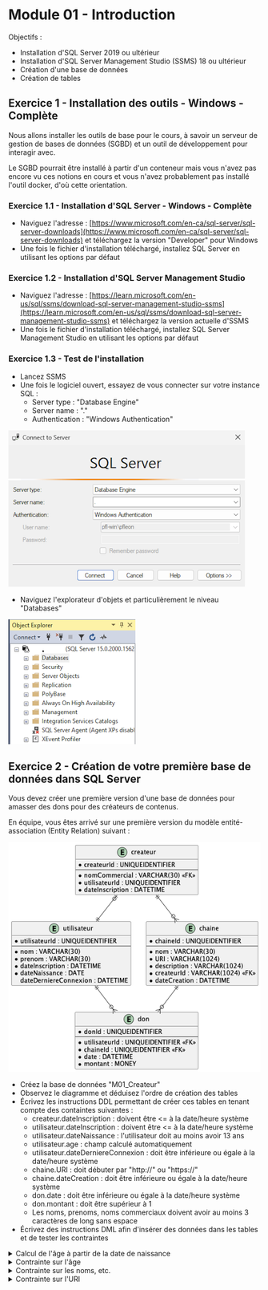 # Module 01 - Introduction

Objectifs :

- Installation d'SQL Server 2019 ou ultérieur
- Installation d'SQL Server Management Studio (SSMS) 18 ou ultérieur
- Création d'une base de données
- Création de tables

## Exercice 1 - Installation des outils - Windows - Complète

Nous allons installer les outils de base pour le cours, à savoir un serveur de gestion de bases de données (SGBD) et un outil de développement pour interagir avec.

Le SGBD pourrait être installé à partir d'un conteneur mais vous n'avez pas encore vu ces notions en cours et vous n'avez probablement pas installé l'outil docker, d'où cette orientation.

### Exercice 1.1 - Installation d'SQL Server - Windows - Complète

- Naviguez l'adresse : [https://www.microsoft.com/en-ca/sql-server/sql-server-downloads](https://www.microsoft.com/en-ca/sql-server/sql-server-downloads) et téléchargez la version "Developer" pour Windows
- Une fois le fichier d'installation téléchargé, installez SQL Server en utilisant les options par défaut

### Exercice 1.2 - Installation d'SQL Server Management Studio

- Naviguez l'adresse : [https://learn.microsoft.com/en-us/sql/ssms/download-sql-server-management-studio-ssms](https://learn.microsoft.com/en-us/sql/ssms/download-sql-server-management-studio-ssms) et téléchargez la version actuelle d'SSMS
- Une fois le fichier d'installation téléchargé, installez SQL Server Management Studio en utilisant les options par défaut

### Exercice 1.3 - Test de l'installation

- Lancez SSMS
- Une fois le logiciel ouvert, essayez de vous connecter sur votre instance SQL :
  - Server type : "Database Engine"
  - Server name : "."
  - Authentication : "Windows Authentication"

![Connexion à votre serveur de bases de données](img/connexion_01.png)

- Naviguez l'explorateur d'objets et particulièrement le niveau "Databases"

![Explorateur d'objets](img/connexion_02.png)

## Exercice 2 - Création de votre première base de données dans SQL Server

Vous devez créer une première version d'une base de données pour amasser des dons pour des créateurs de contenus.

En équipe, vous êtes arrivé sur une première version du modèle entité-association (Entity Relation) suivant :

![ERD don version 1](../images/Module01_Introduction/Module01_exercice01/Exercice_Createur.png)

- Créez la base de données "M01_Createur"
- Observez le diagramme et déduisez l'ordre de création des tables
- Écrivez les instructions DDL permettant de créer ces tables en tenant compte des containtes suivantes :
  - createur.dateInscription : doivent être <= à la date/heure système
  - utilisateur.dateInscription : doivent être <= à la date/heure système
  - utilisateur.dateNaissance : l'utilisateur doit au moins avoir 13 ans
  - utilisateur.age : champ calculé automatiquement
  - utilisateur.dateDerniereConnexion : doit être inférieure ou égale à la date/heure système
  - chaine.URI : doit débuter par "http://" ou "https://"
  - chaine.dateCreation : doit être inférieure ou égale à la date/heure système
  - don.date : doit être inférieure ou égale à la date/heure système
  - don.montant : doit être supérieur à 1
  - Les noms, prenoms, noms commerciaux doivent avoir au moins 3 caractères de long sans espace
- Écrivez des instructions DML afin d'insérer des données dans les tables et de tester les contraintes

<details>
    <summary>Calcul de l'âge à partir de la date de naissance</summary>

S'inspirer du code extrait d'une réponse sur [ce site web](https://learn.microsoft.com/en-us/answers/questions/481579/how-to-calculate-age-from-date-of-birth.html) :

```sql
SELECT *,  
     CASE 
         WHEN MONTH(GETDATE()) > MONTH(date_birth) OR MONTH(GETDATE()) = MONTH(date_birth) AND DAY(GETDATE()) >= DAY(date_birth) THEN DATEDIFF(year, date_birth, GETDATE()) 
         ELSE DATEDIFF(year, date_birth, GETDATE()) - 1 
     END AS age
 FROM [User];
```

</details>

<details>
    <summary>Contrainte sur l'âge</summary>

Vous ne pouvez pas vous fier sur la colonne calculée pour valider l'âge car nous ne voulons pas stocker cette information. Vous allez donc devoir utiliser la fonction [```DATEADD```](https://learn.microsoft.com/en-us/sql/t-sql/functions/dateadd-transact-sql) pour ajouter - 13 ans à la date système et faire votre comparaison sur cette date.

</details>

<details>
    <summary>Contrainte sur les noms, etc.</summary>

Regardez les documentations des fonctions suivantes [```TRIM```](https://learn.microsoft.com/en-us/sql/t-sql/functions/trim-transact-sql) et [```LEN```](https://learn.microsoft.com/en-us/sql/t-sql/functions/len-transact-sql)

</details>

<details>
    <summary>Contrainte sur l'URI</summary>

Si ca ne fonctionne pas avec une seule comparaison [```LIKE```](https://learn.microsoft.com/en-us/sql/t-sql/language-elements/like-transact-sql) essayez avec deux et un opérateur logique.

</details>